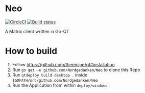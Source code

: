 # Neo
[![CircleCI](https://circleci.com/gh/Nordgedanken/Neo.svg?style=svg)](https://circleci.com/gh/Nordgedanken/Neo)  [![Build status](https://ci.appveyor.com/api/projects/status/a0ke0029ely9w7hu?svg=true)](https://ci.appveyor.com/project/MTRNord/neo)

A Matrix client written in Go-QT

# How to build

1. Follow https://github.com/therecipe/qt#installation
2. Run `go get -u github.com/Nordgedanken/Neo` to clone this Repo
3. Run `qtdeploy build desktop .` inside  `$GOPATH/src/github.com/Nordgedanken/Neo`
4. Run the Application from within `deploy/windows`
